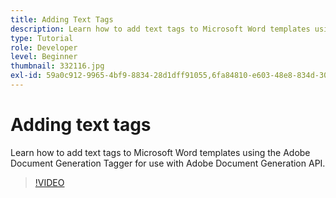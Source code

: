 ```yaml
---
title: Adding Text Tags
description: Learn how to add text tags to Microsoft Word templates using Adobe Document Generation Tagger for use with Adobe Document Generation API
type: Tutorial
role: Developer
level: Beginner
thumbnail: 332116.jpg
exl-id: 59a0c912-9965-4bf9-8834-28d1dff91055,6fa84810-e603-48e8-834d-302619eb29c0
---
```


# Adding text tags

Learn how to add text tags to Microsoft Word templates using the Adobe Document Generation Tagger for use with Adobe Document Generation API.

>[!VIDEO](https://video.tv.adobe.com/v/332116?hidetitle=true)
